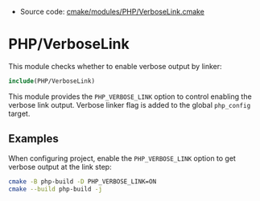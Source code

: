 <!-- This is auto-generated file. -->
* Source code: [cmake/modules/PHP/VerboseLink.cmake](https://github.com/petk/php-build-system/blob/master/cmake/cmake/modules/PHP/VerboseLink.cmake)

# PHP/VerboseLink

This module checks whether to enable verbose output by linker:

```cmake
include(PHP/VerboseLink)
```

This module provides the `PHP_VERBOSE_LINK` option to control enabling the
verbose link output. Verbose linker flag is added to the global `php_config`
target.

## Examples

When configuring project, enable the `PHP_VERBOSE_LINK` option to get verbose
output at the link step:

```sh
cmake -B php-build -D PHP_VERBOSE_LINK=ON
cmake --build php-build -j
```

